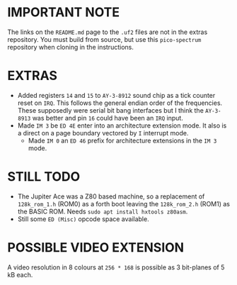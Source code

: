 IMPORTANT NOTE
=

The links on the `README.md` page to the `.uf2` files are not in the extras repository. You must build from source,
but use this `pico-spectrum` repository when cloning in the instructions.

EXTRAS
=

  * Added registers `14` and `15` to `AY-3-8912` sound chip as a tick counter reset on `IRQ`. This follows the general endian order of the frequencies. These supposedly were serial bit bang interfaces but I think the `AY-3-8913` was better and pin `16` could have been an `IRQ` input.
  * Made `IM 3` be `ED 4E` enter into an architecture extension mode. It also is a direct on a page boundary vectored by `I` interrupt mode.
    * Made `IM 0` an `ED 46` prefix for architecture extensions in the `IM 3` mode.

STILL TODO
=

  * The Jupiter Ace was a Z80 based machine, so a replacement of `128k_rom_1.h` (ROM0) as a forth boot leaving the `128k_rom_2.h` (ROM1) as the BASIC ROM. Needs `sudo apt install hxtools z80asm`.
  * Still some `ED (Misc)` opcode space available.

POSSIBLE VIDEO EXTENSION
=

A video resolution in 8 colours at `256 * 168` is possible as 3 bit-planes of 5 kB each.
